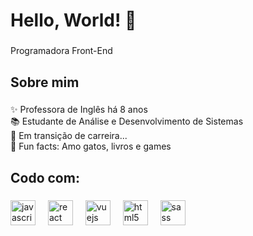<h1 align="left">Hello, World! 👋</h1>

###

<p align="left">Programadora Front-End</p>

###

<h2 align="left">Sobre mim</h2>

###

<p align="left">✨ Professora de Inglês há 8 anos<br>📚 Estudante de Análise e Desenvolvimento de Sistemas<br>🎯 Em transição de carreira...<br>🎲 Fun facts: Amo gatos, livros e games </p>

###

<h2 align="left">Codo com:</h2>

###

<div align="left">
  <img src="https://cdn.jsdelivr.net/gh/devicons/devicon/icons/javascript/javascript-original.svg" height="40" alt="javascript logo"  />
  <img width="12" />
  <img src="https://cdn.jsdelivr.net/gh/devicons/devicon/icons/react/react-original.svg" height="40" alt="react logo"  />
  <img width="12" />
  <img src="https://cdn.jsdelivr.net/gh/devicons/devicon/icons/vuejs/vuejs-original.svg" width="40" height="40" alt="vuejs logo"/>
  <img width="12" />
  <img src="https://cdn.jsdelivr.net/gh/devicons/devicon/icons/html5/html5-original.svg" width="40" height="40" alt="html5 logo"/>
  <img width="12" />
  <img src="https://cdn.jsdelivr.net/gh/devicons/devicon/icons/sass/sass-original.svg" width="40" height="40" alt="sass logo"/>
  <img width="12" />

          
</div>

###
